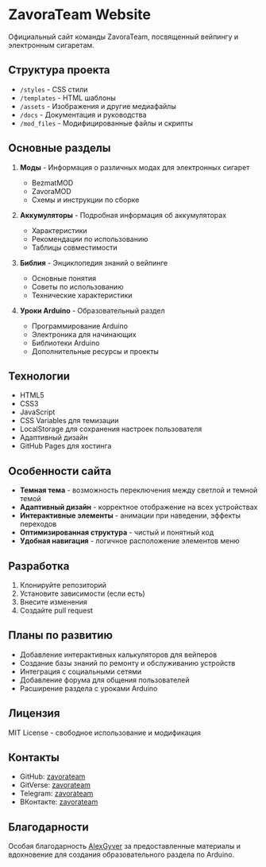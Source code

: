 # ZavoraTeam Website

Официальный сайт команды ZavoraTeam, посвященный вейпингу и электронным сигаретам.

## Структура проекта

- `/styles` - CSS стили
- `/templates` - HTML шаблоны
- `/assets` - Изображения и другие медиафайлы
- `/docs` - Документация и руководства
- `/mod_files` - Модифицированные файлы и скрипты

## Основные разделы

1. **Моды** - Информация о различных модах для электронных сигарет
   - BezmatMOD
   - ZavoraMOD
   - Схемы и инструкции по сборке

2. **Аккумуляторы** - Подробная информация об аккумуляторах
   - Характеристики
   - Рекомендации по использованию
   - Таблицы совместимости

3. **Библия** - Энциклопедия знаний о вейпинге
   - Основные понятия
   - Советы по использованию
   - Технические характеристики

4. **Уроки Arduino** - Образовательный раздел
   - Программирование Arduino
   - Электроника для начинающих
   - Библиотеки Arduino
   - Дополнительные ресурсы и проекты

## Технологии

- HTML5
- CSS3
- JavaScript
- CSS Variables для темизации
- LocalStorage для сохранения настроек пользователя
- Адаптивный дизайн
- GitHub Pages для хостинга

## Особенности сайта

- **Темная тема** - возможность переключения между светлой и темной темой
- **Адаптивный дизайн** - корректное отображение на всех устройствах
- **Интерактивные элементы** - анимации при наведении, эффекты переходов
- **Оптимизированная структура** - чистый и понятный код
- **Удобная навигация** - логичное расположение элементов меню

## Разработка

1. Клонируйте репозиторий
2. Установите зависимости (если есть)
3. Внесите изменения
4. Создайте pull request

## Планы по развитию

- Добавление интерактивных калькуляторов для вейперов
- Создание базы знаний по ремонту и обслуживанию устройств
- Интеграция с социальными сетями
- Добавление форума для общения пользователей
- Расширение раздела с уроками Arduino

## Лицензия

MIT License - свободное использование и модификация

## Контакты

- GitHub: [zavorateam](https://github.com/zavorateam)
- GitVerse: [zavorateam](https://gitverse.ru/zavorateam)
- Telegram: [zavorateam](https://t.me/zavorateam)
- ВКонтакте: [zavorateam](https://vk.com/zavorateam)

## Благодарности

Особая благодарность [AlexGyver](https://alexgyver.ru/) за предоставленные материалы и вдохновение для создания образовательного раздела по Arduino.
